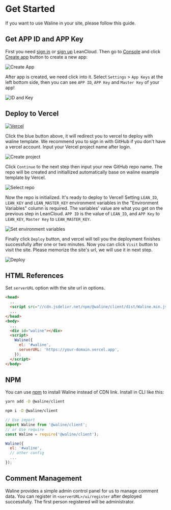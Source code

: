 # Get Started

If you want to use Waline in your site, please follow this guide.

<!-- more -->

## Get APP ID and APP Key

First you need [sign in](https://console.leancloud.app/login.html#/signin) or [sign up](https://console.leancloud.app/login.html#/signup) LeanCloud. Then go to [Console](https://console.leancloud.app/applist.html#/apps) and click [Create app](https://console.leancloud.app/applist.html#/newapp) button to create a new app:

![Create App](https://i.loli.net/2019/06/21/5d0c995c86fac81746.jpg)

After app is created, we need click into it. Select `Settings` > `App Keys` at the left bottom side, then you can see `APP ID`, `APP Key` and `Master Key` of your app!

![ID and Key](https://i.loli.net/2019/06/21/5d0c997a60baa24436.jpg)

## Deploy to Vercel

[![Vercel](https://vercel.com/button)](https://vercel.com/import/project?template=https://github.com/walinejs/waline/tree/master/example)

Click the blue button above, it will redirect you to vercel to deploy with waline template. We recommend you to sign in with GitHub if you don't have a vercel account. Input your Vercel project name after login.

![Create project](https://p2.ssl.qhimg.com/t018cd2a91a8896a555.png)

Click `Continue` to the next step then input your new GitHub repo name. The repo will be created and initiallized automatically base on waline example template by Vercel.

![Select repo](https://p4.ssl.qhimg.com/t01bb30e74f85ddf5b3.png)

Now the repo is initialized. It's ready to deploy to Vercel! Setting `LEAN_ID`, `LEAN_KEY` and `LEAN_MASTER_KEY` environment variables in the "Environment Variables" column is required. The variables' value are what you get on the previous step in LeanCloud. `APP ID` is the value of `LEAN_ID`, and `APP Key` to `LEAN_KEY`, `Master Key` to `LEAN_MASTER_KEY`.

![Set environment variables](https://p5.ssl.qhimg.com/t019aec05e3e5fea5cc.png)

Finally click `Deploy` button, and vercel will tell you the deployment finishes successfully after one or two minutes. Now you can click `Visit` button to visit the site. Please memorize the site's url, we will use it in next step.

![Deploy](https://p0.ssl.qhimg.com/t0142b58c2e8f886b28.png)

## HTML References

Set `serverURL` option with the site url in options.

```html
<head>
  ..
  <script src="//cdn.jsdelivr.net/npm/@waline/client/dist/Waline.min.js"></script>
  ...
</head>
<body>
  ...
  <div id="waline"></div>
  <script>
    Waline({
      el: '#waline',
      serverURL: 'https://your-domain.vercel.app',
    });
  </script>
</body>
```

## NPM

You can use [npm](https://www.npmjs.com/package/@waline/client) to install Waline instead of CDN link. Install in CLI like this:

<CodeGroup>
<CodeGroupItem title="yarn">

```bash
yarn add -D @waline/client
```

</CodeGroupItem>

<CodeGroupItem title="npm">

```bash
npm i -D @waline/client
```

</CodeGroupItem>
</CodeGroup>

```js
// Use import
import Waline from '@waline/client';
// or Use require
const Waline = require('@waline/client');

Waline({
  el: '#waline',
  // other config
  ...
});
```

## Comment Management

Waline provides a simple admin control panel for us to manage comment data. You can register in `<serverURL>/ui/register` after deployed successfully. The first person registered will be administrator.
